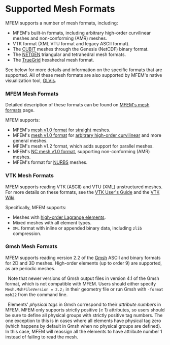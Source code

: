 # Supported Mesh Formats

MFEM supports a number of mesh formats, including:

  - MFEM's built-in formats, including arbitrary high-order curvilinear meshes
    and non-conforming (AMR) meshes.
  - VTK format (XML VTU format and legacy ASCII format).
  - The [CUBIT](https://cubit.sandia.gov/) meshes through the Genesis (NetCDF)
    binary format.
  - The [NETGEN](http://sourceforge.net/projects/netgen-mesher/) triangular and
    tetrahedral mesh formats.
  - The [TrueGrid](http://www.truegrid.com/) hexahedral mesh format.

See below for more details and information on the specific formats that are
supported. All of these mesh formats are also supported by MFEM's native
visualization tool, [GLVis](http://glvis.org/).


### MFEM Mesh Formats

Detailed description of these formats can be found on [MFEM's mesh
formats](mesh-format-v1.0.md) page.

MFEM supports:

  - MFEM's [mesh v1.0 format](mesh-format-v1.0.md#mfem-mesh-v10) for
    [straight](mesh-format-v1.0.md#straight-meshes) meshes.
  - MFEM's [mesh v1.0
    format](mesh-format-v1.0.md#curvilinear-and-more-general-meshes) for
    [arbitrary high-order curvilinear](mesh-format-v1.x.md) and more general
    meshes.
  - MFEM's mesh v1.2 format, which adds support for parallel meshes.
  - MFEM's [NC mesh v1.0 format](mesh-format-v1.0.md#mfem-nc-mesh-v10),
    supporting non-conforming (AMR) meshes.
  - MFEM's format for [NURBS](mesh-format-v1.0.md#nurbs-meshes) meshes.

### VTK Mesh Formats

MFEM supports reading VTK (ASCII) and VTU (XML) unstructured meshes. For more details on
these formats, see the [VTK User's
Guide](https://vtk.org/wp-content/uploads/2015/04/file-formats.pdf) and the [VTK
Wiki](https://vtk.org/Wiki/VTK_XML_Formats).

Specifically, MFEM supports:

- Meshes with [high-order Lagrange
  elements](https://blog.kitware.com/modeling-arbitrary-order-lagrange-finite-elements-in-the-visualization-toolkit/).
- Mixed meshes with all element types.
- `XML` format with inline or appended binary data, including `zlib` compression.

### Gmsh Mesh Formats

MFEM supports reading version 2.2 of the [Gmsh](http://gmsh.info/) ASCII and
binary formats for 2D and 3D meshes. High-order elements (up to order 9) are
supported, as are periodic meshes.

<i class="fa fa-warning" style="color:red"></i>&nbsp;
Note that newer versions of Gmsh output files in version 4.1 of the Gmsh format,
which is not compatible with MFEM. Users should either specify
`Mesh.MshFileVersion = 2.2;` in their geometry file or run Gmsh with `-format
msh22` from the command line.

<i class="fa fa-info-circle" style="color:green"></i>&nbsp;
Elements' _physical tags_ in Gmsh correspond to their _attribute numbers_ in
MFEM. MFEM only supports strictly positive (&#8805; 1) attributes, so users
should be sure to define all physical groups with strictly positive tag numbers.
The one exception to this is in cases where all elements have physical tag zero
(which happens by default in Gmsh when no physical groups are defined). In this
case, MFEM will reassign all the elements to have attribute number 1 instead of
failing to read the mesh.
